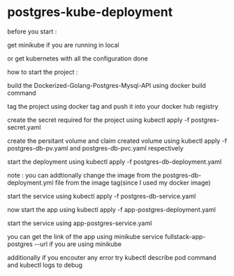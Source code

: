 # postgres-kube-deployment

before you start :

get minikube if you are running in local

or get kubernetes with all the configuration done

how to start the project :

build the Dockerized-Golang-Postgres-Mysql-API using docker build command

tag the project using docker tag and push it into your docker hub registry

create the secret required for the project using kubectl apply -f postgres-secret.yaml 

create the persitant volume and claim created volume using kubectl apply -f postgres-db-pv.yaml and postgres-db-pvc.yaml respectively

start the deployment using kubectl apply -f postgres-db-deployment.yaml 

note : you can addtionally change the image from the postgres-db-deployment.yml file from the image tag(since I used my docker image)

start the service using kubectl apply -f postgres-db-service.yaml 

now start the app using kubectl apply -f app-postgres-deployment.yaml

start the service using app-postgres-service.yaml

you can get the link of the app using minikube service fullstack-app-postgres --url if you are using minikube

additionally if you encouter any error try kubectl describe pod command and kubectl logs to debug

